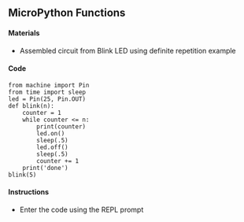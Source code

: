 ## MicroPython Functions

#### Materials
 - Assembled circuit from Blink LED using definite repetition example
#### Code
```
from machine import Pin
from time import sleep
led = Pin(25, Pin.OUT)
def blink(n):
    counter = 1
    while counter <= n:
        print(counter)
        led.on()
        sleep(.5)
        led.off()
        sleep(.5)
        counter += 1
    print('done')
blink(5)
```

#### Instructions
 - Enter the code using the REPL prompt
